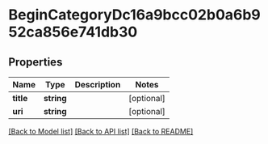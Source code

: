 # BeginCategoryDc16a9bcc02b0a6b952ca856e741db30

## Properties
Name | Type | Description | Notes
------------ | ------------- | ------------- | -------------
**title** | **string** |  | [optional] 
**uri** | **string** |  | [optional] 

[[Back to Model list]](../../README.md#documentation-for-models) [[Back to API list]](../../README.md#documentation-for-api-endpoints) [[Back to README]](../../README.md)

